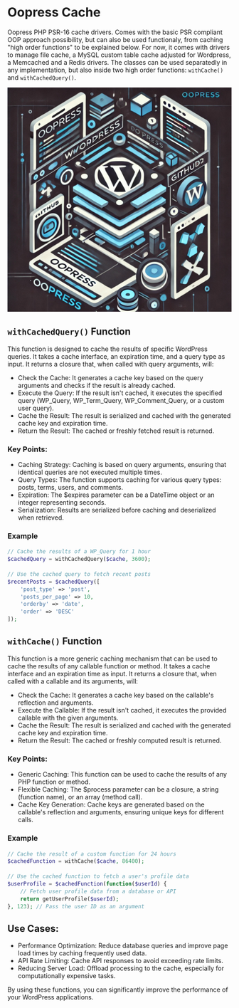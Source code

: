 # Oopress Cache
Oopress PHP PSR-16 cache drivers. Comes with the basic PSR compliant OOP approach possibility, but can also be used functionaly, from caching "high order functions" to be explained below. For now, it comes with drivers to manage file cache, a MySQL custom table cache adjusted for Wordpress, a Memcached and a Redis drivers. The classes can be used separatedly in any implementation, but also inside two high order functions: ```withCache()``` and ```withCachedQuery()```.

![OOPress](https://raw.githubusercontent.com/cmatosbc/oopress-cache/refs/heads/main/img/two.jpg)

## ```withCachedQuery()``` Function

This function is designed to cache the results of specific WordPress queries. It takes a cache interface, an expiration time, and a query type as input. It returns a closure that, when called with query arguments, will:

* Check the Cache: It generates a cache key based on the query arguments and checks if the result is already cached.
* Execute the Query: If the result isn't cached, it executes the specified query (WP_Query, WP_Term_Query, WP_Comment_Query, or a custom user query).
* Cache the Result: The result is serialized and cached with the generated cache key and expiration time.
* Return the Result: The cached or freshly fetched result is returned.

### Key Points:

* Caching Strategy: Caching is based on query arguments, ensuring that identical queries are not executed multiple times.
* Query Types: The function supports caching for various query types: posts, terms, users, and comments.
* Expiration: The $expires parameter can be a DateTime object or an integer representing seconds.
* Serialization: Results are serialized before caching and deserialized when retrieved.

### Example

```php
// Cache the results of a WP_Query for 1 hour
$cachedQuery = withCachedQuery($cache, 3600);

// Use the cached query to fetch recent posts
$recentPosts = $cachedQuery([
    'post_type' => 'post',
    'posts_per_page' => 10,
    'orderby' => 'date',
    'order' => 'DESC'
]);
```

## ```withCache()``` Function

This function is a more generic caching mechanism that can be used to cache the results of any callable function or method. It takes a cache interface and an expiration time as input. It returns a closure that, when called with a callable and its arguments, will:

* Check the Cache: It generates a cache key based on the callable's reflection and arguments.
* Execute the Callable: If the result isn't cached, it executes the provided callable with the given arguments.
* Cache the Result: The result is serialized and cached with the generated cache key and expiration time.
* Return the Result: The cached or freshly computed result is returned.

### Key Points:

* Generic Caching: This function can be used to cache the results of any PHP function or method.
* Flexible Caching: The $process parameter can be a closure, a string (function name), or an array (method call).
* Cache Key Generation: Cache keys are generated based on the callable's reflection and arguments, ensuring unique keys for different calls.

### Example

```php
// Cache the result of a custom function for 24 hours
$cachedFunction = withCache($cache, 86400);

// Use the cached function to fetch a user's profile data
$userProfile = $cachedFunction(function($userId) {
    // Fetch user profile data from a database or API
    return getUserProfile($userId);
}, 123); // Pass the user ID as an argument
```

## Use Cases:

* Performance Optimization: Reduce database queries and improve page load times by caching frequently used data.
* API Rate Limiting: Cache API responses to avoid exceeding rate limits.
* Reducing Server Load: Offload processing to the cache, especially for computationally expensive tasks.

By using these functions, you can significantly improve the performance of your WordPress applications.
